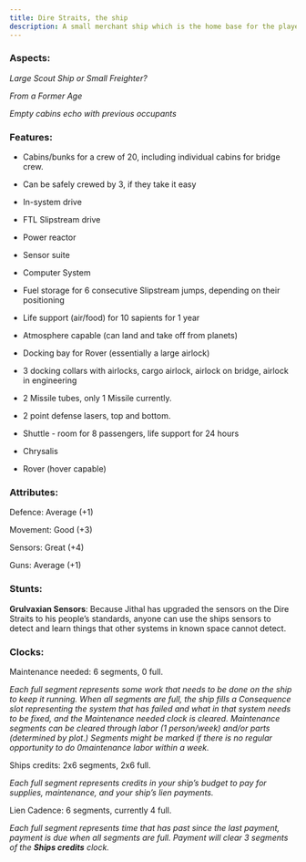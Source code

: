 ```yaml
---
title: Dire Straits, the ship
description: A small merchant ship which is the home base for the players in the game.
---
```


### Aspects: 

*Large Scout Ship or Small Freighter?*

*From a Former Age*

*Empty cabins echo with previous occupants*

### Features:

- Cabins/bunks for a crew of 20, including individual cabins for
  bridge crew.

- Can be safely crewed by 3, if they take it easy

- In-system drive

- FTL Slipstream drive

- Power reactor

- Sensor suite

- Computer System

- Fuel storage for 6 consecutive Slipstream jumps, depending on their
  positioning

- Life support (air/food) for 10 sapients for 1 year

- Atmosphere capable (can land and take off from planets)

- Docking bay for Rover (essentially a large airlock)

- 3 docking collars with airlocks, cargo airlock, airlock on bridge,
  airlock in engineering

- 2 Missile tubes, only 1 Missile currently.

- 2 point defense lasers, top and bottom.

- Shuttle - room for 8 passengers, life support for 24 hours

- Chrysalis

- Rover (hover capable)

### Attributes:

Defence: Average (+1)

Movement: Good (+3)

Sensors: Great (+4)

Guns: Average (+1)

### Stunts:

**Grulvaxian Sensors**: Because Jithal has upgraded the sensors on the Dire Straits to his people’s standards, anyone
can use the ships sensors to detect and learn things that other systems in known space cannot detect.

### Clocks:

Maintenance needed: 6 segments, 0 full.

*Each full segment represents some work that needs to be done on the ship to keep it running. When all segments are
full, the ship fills a Consequence slot representing the system that has failed and what in that system needs to be
fixed, and the Maintenance needed clock is cleared. Maintenance segments can be cleared through labor (1 person/week)
and/or parts (determined by plot.) Segments might be marked if there is no regular opportunity to do 0maintenance
labor within a week.*

Ships credits: 2x6 segments, 2x6 full.

*Each full segment represents credits in your ship’s budget to pay for supplies, maintenance, and your ship’s lien
payments.*


Lien Cadence: 6 segments, currently 4 full.

*Each full segment represents time that has past since the last payment, payment is due when all segments are full.
Payment will clear 3 segments of the **Ships credits** clock.*
